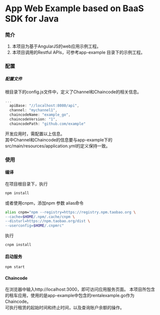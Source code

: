 # App Web Example based on BaaS SDK for Java

### 简介
1. 本项目为基于AngularJS的web应用示例工程。
2. 本项目调用的Restful APIs，可参考app-example 目录下的示例工程。

### 配置
##### 配置文件 
根目录下的config.js文件中，定义了Channel和Chaincode的相关信息。
```javascript
...
  apiBase: "//localhost:8080/api",
  channel: "mychannel1",
  chaincodeName: "example_go",
  chaincodeVersion: "1",
  chaincodePath: "github.com/example"
```
开发应用时，需配置以上信息。  
其中Channel和Chaincode的信息要与app-example下的src/main/resources/application.yml的定义保持一致。

### 使用
#### 编译
在项目根目录下，执行
```bash
npm install
```
或者使用cnpm，添加npm 参数 alias命令
```bash
alias cnpm="npm --registry=https://registry.npm.taobao.org \
--cache=$HOME/.npm/.cache/cnpm \
--disturl=https://npm.taobao.org/dist \
--userconfig=$HOME/.cnpmrc"
```
执行
```bash
cnpm install
```
#### 启动服务
```bash
npm start
```
#### Chaincode
在浏览器中输入http://localhost:3000，即可访问应用服务页面。
本项目所包含的租车应用，使用的是app-example中包含的rentalexample.go作为Chaincode。  
可执行租赁的起始时间和终止时间，以及查询账户余额的操作。
